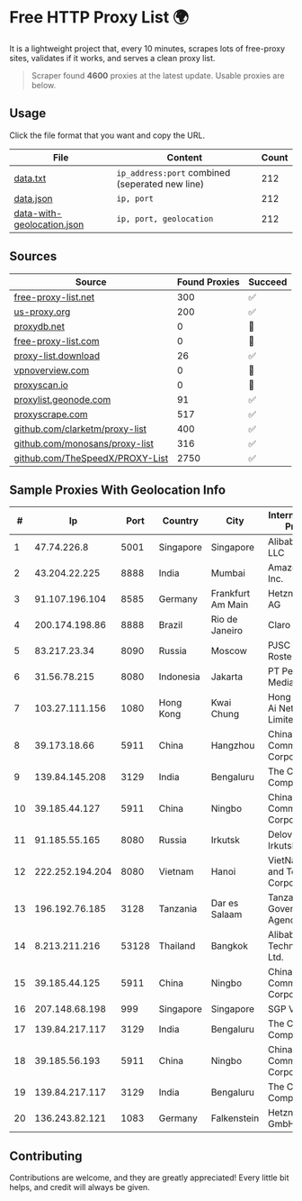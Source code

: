 
# Free HTTP Proxy List 🌍

It is a lightweight project that, every 10 minutes, scrapes lots of free-proxy sites, validates if it works, and serves a clean proxy list.


> Scraper found **4600** proxies at the latest update. Usable proxies are below.

## Usage

Click the file format that you want and copy the URL.


|File|Content|Count|
|----|-------|-----|
|[data.txt](https://raw.githubusercontent.com/themiralay/Proxy-List-World/master/data.txt)|`ip_address:port` combined (seperated new line)|212|
|[data.json](https://raw.githubusercontent.com/themiralay/Proxy-List-World/master/data.json)|`ip, port`|212|
|[data-with-geolocation.json](https://raw.githubusercontent.com/themiralay/Proxy-List-World/master/data-with-geolocation.json)|`ip, port, geolocation`|212|

## Sources

|Source|Found Proxies|Succeed|
|------|-------------|-------|
|[free-proxy-list.net](https://free-proxy-list.net)|300|✅|
|[us-proxy.org](https://www.us-proxy.org)|200|✅|
|[proxydb.net](http://proxydb.net)|0|🚫|
|[free-proxy-list.com](https://free-proxy-list.com/?page=&port=&type%5B%5D=http&type%5B%5D=https&up_time=0&search=Search)|0|🚫|
|[proxy-list.download](https://www.proxy-list.download/HTTP)|26|✅|
|[vpnoverview.com](https://vpnoverview.com/privacy/anonymous-browsing/free-proxy-servers)|0|🚫|
|[proxyscan.io](https://www.proxyscan.io)|0|🚫|
|[proxylist.geonode.com](https://proxylist.geonode.com/api/proxy-list?limit=300&page=1&sort_by=lastChecked&sort_type=desc&protocols=http,https)|91|✅|
|[proxyscrape.com](https://api.proxyscrape.com/v2/?request=displayproxies&protocol=http&timeout=10000&country=all&ssl=all&anonymity=all)|517|✅|
|[github.com/clarketm/proxy-list](https://raw.githubusercontent.com/clarketm/proxy-list/master/proxy-list-raw.txt)|400|✅|
|[github.com/monosans/proxy-list](https://raw.githubusercontent.com/monosans/proxy-list/main/proxies/http.txt)|316|✅|
|[github.com/TheSpeedX/PROXY-List](https://raw.githubusercontent.com/TheSpeedX/PROXY-List/master/http.txt)|2750|✅|


## Sample Proxies With Geolocation Info

|#|Ip|Port|Country|City|Internet Service Provider|
|-|--|----|-------|----|-------------------------|
|1|47.74.226.8|5001|Singapore|Singapore|Alibaba Cloud LLC|
|2|43.204.22.225|8888|India|Mumbai|Amazon.com, Inc.|
|3|91.107.196.104|8585|Germany|Frankfurt Am Main|Hetzner Online AG|
|4|200.174.198.86|8888|Brazil|Rio de Janeiro|Claro S.A|
|5|83.217.23.34|8090|Russia|Moscow|PJSC Rostelecom|
|6|31.56.78.215|8080|Indonesia|Jakarta|PT Perwira Media Solusi|
|7|103.27.111.156|1080|Hong Kong|Kwai Chung|Hong Kong San Ai Net Int'l Limited|
|8|39.173.18.66|5911|China|Hangzhou|China Mobile Communications Corporation|
|9|139.84.145.208|3129|India|Bengaluru|The Constant Company, LLC|
|10|39.185.44.127|5911|China|Ningbo|China Mobile Communications Corporation|
|11|91.185.55.165|8080|Russia|Irkutsk|Delovaya Set' - Irkutsk|
|12|222.252.194.204|8080|Vietnam|Hanoi|VietNam Post and Telecom Corporation|
|13|196.192.76.185|3128|Tanzania|Dar es Salaam|Tanzania e-Government Agency|
|14|8.213.211.216|53128|Thailand|Bangkok|Alibaba (US) Technology Co., Ltd.|
|15|39.185.44.125|5911|China|Ningbo|China Mobile Communications Corporation|
|16|207.148.68.198|999|Singapore|Singapore|SGP VULTR|
|17|139.84.217.117|3129|India|Bengaluru|The Constant Company, LLC|
|18|39.185.56.193|5911|China|Ningbo|China Mobile Communications Corporation|
|19|139.84.217.117|3129|India|Bengaluru|The Constant Company, LLC|
|20|136.243.82.121|1083|Germany|Falkenstein|Hetzner Online GmbH|



## Contributing

Contributions are welcome, and they are greatly appreciated! Every
little bit helps, and credit will always be given.

